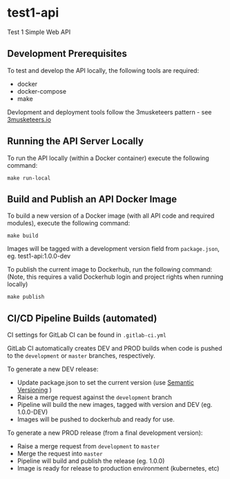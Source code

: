 # test1-api
Test 1 Simple Web API

## Development Prerequisites
To test and develop the API locally, the following tools are required:

- docker
- docker-compose
- make

Devlopment and deployment tools follow the 3musketeers pattern - see [3musketeers.io](https://3musketeers.io/)

## Running the API Server Locally
To run the API locally (within a Docker container) execute the following command:

```
make run-local
```

## Build and Publish an API Docker Image
To build a new version of a Docker image (with all API code and required modules), execute the following command:

```
make build
```

Images will be tagged with a development version field from `package.json`, eg. test1-api:1.0.0-dev

To publish the current image to Dockerhub, run the following command:
(Note, this requires a valid Dockerhub login and project rights when running locally)

```
make publish
```

## CI/CD Pipeline Builds (automated)
CI settings for GitLab CI can be found in `.gitlab-ci.yml`

GitLab CI automatically creates DEV and PROD builds when code is pushed to the `development` or `master` branches, respectively.

To generate a new DEV release:

- Update package.json to set the current version (use [Semantic Versioning](https://semver.org/) )
- Raise a merge request against the `development` branch
- Pipeline will build the new images, tagged with version and DEV (eg. 1.0.0-DEV)
- Images will be pushed to dockerhub and ready for use.

To generate a new PROD release (from a final development version):

- Raise a merge request from `development` to `master`
- Merge the request into `master`
- Pipeline will build and publish the release (eg. 1.0.0)
- Image is ready for release to production environment (kubernetes, etc)

